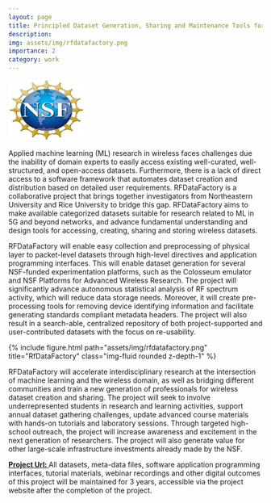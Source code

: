 ```yaml
---
layout: page
title: Principled Dataset Generation, Sharing and Maintenance Tools for the Wireless Community
description:
img: assets/img/rfdatafactory.png
importance: 2
category: work
---
```


<style>
.nsf {
  width: 150px;
  height: 121px;
}
</style>
<img src="/assets/img/NSF.png" class="nsf" alt="NSF Logo">

Applied machine learning (ML) research in wireless faces challenges due the inability of domain experts to easily access existing well-curated, well-structured, and open-access datasets. Furthermore, there is a lack of direct access to a software framework that automates dataset creation and distribution based on detailed user requirements. RFDataFactory is a collaborative project that brings together investigators from Northeastern University and Rice University to bridge this gap. RFDataFactory aims to make available categorized datasets suitable for research related to ML in 5G and beyond networks, and advance fundamental understanding and design tools for accessing, creating, sharing and storing wireless datasets.

RFDataFactory will enable easy collection and preprocessing of physical layer to packet-level datasets through high-level directives and application programming interfaces. This will enable dataset generation for several NSF-funded experimentation platforms, such as the Colosseum emulator and NSF Platforms for Advanced Wireless Research. The project will significantly advance autonomous statistical analysis of RF spectrum activity, which will reduce data storage needs. Moreover, it will create pre-processing tools for removing device identifying information and facilitate generating standards compliant metadata headers. The project will also result in a search-able, centralized repository of both project-supported and user-contributed datasets with the focus on re-usability.


<div class="row">
    <div class="col-sm mt-3 mt-md-0">
        {% include figure.html path="assets/img/rfdatafactory.png" title="RfDataFactory" class="img-fluid rounded z-depth-1" %}
    </div>
</div>
<div class="caption">
</div>

RFDataFactory will accelerate interdisciplinary research at the intersection of machine learning and the wireless domain, as well as bridging different communities and train a new generation of professionals for wireless dataset creation and sharing. The project will seek to involve underrepresented students in research and learning activities, support annual dataset gathering challenges, update advanced course materials with hands-on tutorials and laboratory sessions. Through targeted high-school outreach, the project will increase awareness and excitement in the next generation of researchers. The project will also generate value for other large-scale infrastructure investments already made by the NSF.

<strong><a class="news-title" href="https://www.rfdatafactory.com/">Project Url: </a> </strong> All datasets, meta-data files, software application programming interfaces, tutorial materials, webinar recordings and other digital outcomes of this project will be maintained for 3 years, accessible via the project website after the completion of the project.
